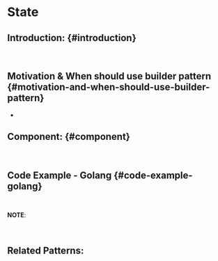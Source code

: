 # State

## Introduction: {#introduction}

​

## Motivation & When should use builder pattern {#motivation-and-when-should-use-builder-pattern}

* ​

## Component: {#component}

​

## Code Example - Golang {#code-example-golang}

```text
​​
```

**NOTE**:

​

## ​Related Patterns:

​

​

​

